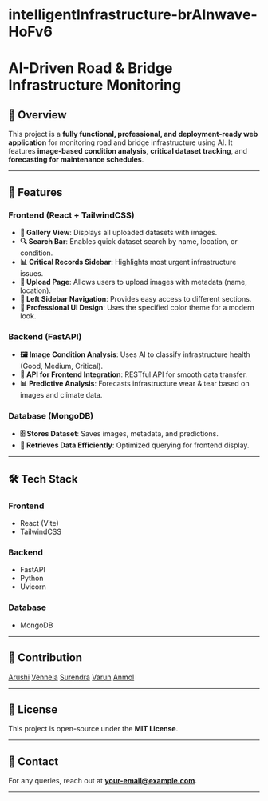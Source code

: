 # intelligentInfrastructure-brAInwave-HoFv6
# AI-Driven Road & Bridge Infrastructure Monitoring

## 🚀 Overview
This project is a **fully functional, professional, and deployment-ready web application** for monitoring road and bridge infrastructure using AI. It features **image-based condition analysis**, **critical dataset tracking**, and **forecasting for maintenance schedules**.

---
## 📌 Features
### **Frontend (React + TailwindCSS)**
- **📸 Gallery View**: Displays all uploaded datasets with images.
- **🔍 Search Bar**: Enables quick dataset search by name, location, or condition.
- **📊 Critical Records Sidebar**: Highlights most urgent infrastructure issues.
- **📂 Upload Page**: Allows users to upload images with metadata (name, location).
- **📌 Left Sidebar Navigation**: Provides easy access to different sections.
- **🎨 Professional UI Design**: Uses the specified color theme for a modern look.

### **Backend (FastAPI)**
- **🖼️ Image Condition Analysis**: Uses AI to classify infrastructure health (Good, Medium, Critical).
- **📡 API for Frontend Integration**: RESTful API for smooth data transfer.
- **📊 Predictive Analysis**: Forecasts infrastructure wear & tear based on images and climate data.

### **Database (MongoDB)**
- **🗄️ Stores Dataset**: Saves images, metadata, and predictions.
- **🔄 Retrieves Data Efficiently**: Optimized querying for frontend display.

---

## 🛠️ Tech Stack
### **Frontend**
- React (Vite)
- TailwindCSS

### **Backend**
- FastAPI
- Python
- Uvicorn

### **Database**
- MongoDB

---
## 🤝 Contribution

[Arushi]()
[Vennela]()
[Surendra]()
[Varun]()
[Anmol]()

---
## 📜 License
This project is open-source under the **MIT License**.

---
## 📧 Contact
For any queries, reach out at **your-email@example.com**.

---

